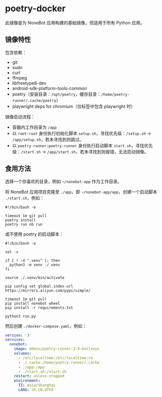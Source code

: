 # poetry-docker

此镜像是为 NoneBot 应用构建的基础镜像，但适用于所有 Python 应用。

## 镜像特性

包含依赖：

+ git
+ sudo
+ curl
+ ffmpeg
+ libfreetype6-dev
+ android-sdk-platform-tools-common
+ poetry（安装目录：`/opt/poetry`，缓存目录：`/home/poetry-runner/.cache/poetry`）
+ playwright deps for chromium（仅标签中包含 playwright 时）

镜像启动流程：

+ 容器内工作目录为 `/app`
+ 以 `root:root` 身份执行初始化脚本 `setup.sh`，寻找优先级：`/setup.sh` -> `/app/setup.sh`，若未寻找到则跳过。
+ 以 `poetry-runner:poetry-runner` 身份执行启动脚本 `start.sh`，寻找优先级：`/start.sh` -> `/app/start.sh`，若未寻找到则报错，无法启动镜像。

## 食用方法

选择一个你喜欢的目录，例如 `~/nonebot-app` 作为工作目录。

将 NoneBot 应用项目克隆至 `./app`，即 `~/nonebot-app/app`，创建一个启动脚本 `./start.sh`，例如：

```shell
#!/bin/bash -e

timeout 1m git pull
poetry install
poetry run nb run
```

或不使用 poetry 的启动脚本：

```shell
#!/bin/bash -e

set -v

if [ ! -d ".venv" ]; then
  python3 -m venv ./.venv
fi

source ./.venv/bin/activate

pip config set global.index-url https://mirrors.aliyun.com/pypi/simple/

timeout 1m git pull
pip install nonebot wheel
pip install -r requirements.txt

python3 run.py
```

然后创建 `./docker-compose.yaml`，例如：

```yaml
version: '3'
services:
  nonebot:
    image: mhmzx/poetry-runner:3.9-bullseye
    volumes:
      - /etc/localtime:/etc/localtime:ro
      - ./.cache:/home/poetry-runner/.cache
      - ./app:/app
      - ./start.sh:/start.sh
    restart: unless-stopped
    environment:
      TZ: Asia/Shanghai
      LANG: zh_CN.UTF8
```
